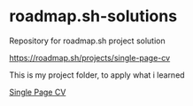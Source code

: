 # roadmap.sh-solutions
Repository for roadmap.sh project solution

https://roadmap.sh/projects/single-page-cv

This is my project folder, to apply what i learned

[Single Page CV](https://github.com/MoldinDev/Learning/blob/main/1.%20HTML/Project/Semantic%20HTML/CV.html)
